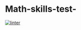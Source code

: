 # Math-skills-test-
[![linter](https://github.com/hass0n3/math-skills-test-/workflows/linter/badge.svg)](https://github.com/marketplace/actions/super-linter)
